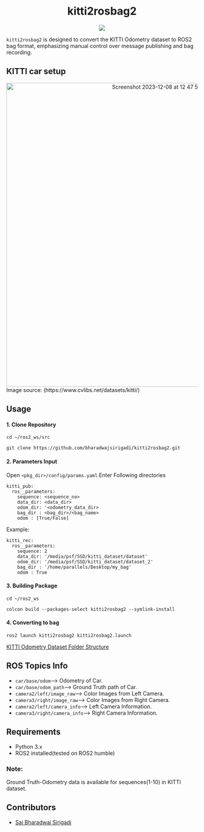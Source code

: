 <div align="center">
  <h1>kitti2rosbag2</h1>
  <a href="https://github.com/bharadwajsirigadi/kitti2rosbag2/tree/main"><img src="https://img.shields.io/badge/ROS-humble-blue" /></a>
</div>

`kitti2rosbag2` is designed to convert the KITTI Odometry dataset to ROS2 bag format, emphasizing manual control over message publishing and bag recording.

## KITTI car setup
<div align="center">
  <img width="800" alt="Screenshot 2023-12-08 at 12 47 56 PM" src="https://github.com/bharadwajsirigadi/kitti2rosbag2/assets/105838762/42cd202f-2a14-418a-b576-bf5c55ea9d26">
</div>
Image source: (https://www.cvlibs.net/datasets/kitti/)

## Usage
#### 1. Clone Repository
```
cd ~/ros2_ws/src
```
```
git clone https://github.com/bharadwajsirigadi/kitti2rosbag2.git
```
#### 2. Parameters Input
Open ```<pkg_dir>/config/params.yaml```
Enter Following directories
```
kitti_pub:
  ros__parameters:
    sequence: <sequence_no> 
    data_dir: <data_dir> 
    odom_dir: '<odometry_data_dir>
    bag_dir : <bag_dir>/<bag_name>
    odom : [True/False] 
```
Example:
```
kitti_rec:
  ros__parameters:
    sequence: 2
    data_dir: '/media/psf/SSD/kitti_dataset/dataset'
    odom_dir: '/media/psf/SSD/kitti_dataset/dataset_2'
    bag_dir : '/home/parallels/Desktop/my_bag'
    odom : True
```
#### 3. Building Package
```
cd ~/ros2_ws
```
```
colcon build --packages-select kitti2rosbag2 --symlink-install
```
#### 4. Converting to bag
```
ros2 launch kitti2rosbag2 kitti2rosbag2.launch
```
[KITTI Odometry Dataset Folder Structure](https://github.com/bharadwajsirigadi/kitti2rosbag2/wiki)

## ROS Topics Info
* `car/base/odom`--> Odometry of Car.
* `car/base/odom_path`--> Ground Truth path of Car.
* `camera2/left/image_raw`--> Color Images from Left Camera.
* `camera3/right/image_raw`--> Color Images from Right Camera.
* `camera2/left/camera_info`--> Left Camera Information.
* `camera3/right/camera_info`--> Right Camera Information.

## Requirements
* Python 3.x
* ROS2 installed(tested on ROS2 humble)

### Note:
Ground Truth-Odometry data is available for sequences(1-10) in KITTI dataset.

## Contributors
* [Sai Bharadwaj Sirigadi](https://github.com/bharadwajsirigadi/kitti2rosbag2/graphs/contributors)
